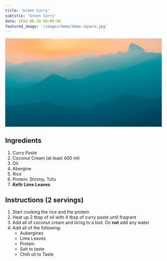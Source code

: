 ```yaml
---
title: 'Green Curry'
subtitle: 'Green Curry'
date: 2018-06-30 00:00:00
featured_image: '/images/demo/demo-square.jpg'
---
```


![](/images/demo/demo-landscape.jpg)

## Ingredients

1. Curry Paste
1. Coconut Cream (at least 400 ml)
1. Oil
1. Abergine
1. Rice
1. Protein: Shrimp, Tofu
1. **Kefir Lime Leaves**

## Instructions (2 servings)

1. Start cooking the rice and the protein
1. Heat up 2 tbsp of oil with 4 tbsp of curry paste until fragrant
1. Add all of coconut cream and bring to a boil. Do **not** add any water
1. Add all of the following:
   * Aubergines
   * Lime Leaves
   * Protein
   * Salt to taste
   * Chilli oil to Taste



